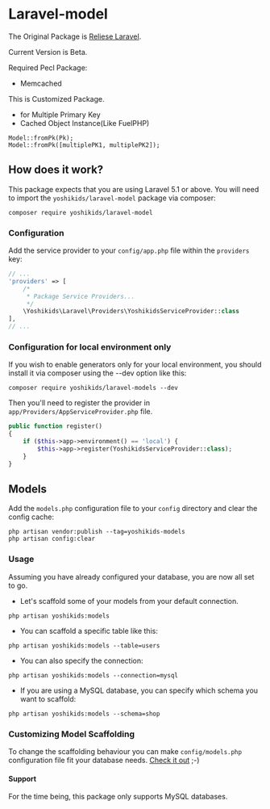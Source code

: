 # Laravel-model
The Original Package is [Reliese Laravel](https://github.com/reliese/laravel).

Current Version is Beta.

Required Pecl Package:
- Memcached

This is Customized Package.
- for Multiple Primary Key
- Cached Object Instance(Like FuelPHP)
```
Model::fromPk(Pk);
Model::fromPk([multiplePK1, multiplePK2]);
```

## How does it work?

This package expects that you are using Laravel 5.1 or above.
You will need to import the `yoshikids/laravel-model` package via composer:

```shell
composer require yoshikids/laravel-model
```

### Configuration

Add the service provider to your `config/app.php` file within the `providers` key:

```php
// ...
'providers' => [
    /*
     * Package Service Providers...
     */
    \Yoshikids\Laravel\Providers\YoshikidsServiceProvider::class
],
// ...
```
### Configuration for local environment only

If you wish to enable generators only for your local environment, you should install it via composer using the --dev option like this:

```shell
composer require yoshikids/laravel-models --dev
```

Then you'll need to register the provider in `app/Providers/AppServiceProvider.php` file.

```php
public function register()
{
    if ($this->app->environment() == 'local') {
        $this->app->register(YoshikidsServiceProvider::class);
    }
}
```

## Models

Add the `models.php` configuration file to your `config` directory and clear the config cache:

```shell
php artisan vendor:publish --tag=yoshikids-models
php artisan config:clear
```

### Usage

Assuming you have already configured your database, you are now all set to go.

- Let's scaffold some of your models from your default connection.

```shell
php artisan yoshikids:models
```

- You can scaffold a specific table like this:

```shell
php artisan yoshikids:models --table=users
```

- You can also specify the connection:

```shell
php artisan yoshikids:models --connection=mysql
```

- If you are using a MySQL database, you can specify which schema you want to scaffold:

```shell
php artisan yoshikids:models --schema=shop
```

### Customizing Model Scaffolding

To change the scaffolding behaviour you can make `config/models.php` configuration file
fit your database needs. [Check it out](https://github.com/yoshikids/laravel-model/blob/master/config/models.php) ;-)

#### Support

For the time being, this package only supports MySQL databases.